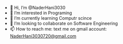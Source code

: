 - 👋 Hi, I’m @NaderHani3030
- 👀 I’m interested in Programing
- 🌱 I’m currently learning Computr scince
- 💞️ I’m looking to collaborate on Software Engineering
- 📫 How to reach me: text me on gmail account: NaderHani3030720@gmail.com

<!---
NaderHani3030/NaderHani3030 is a ✨ special ✨ repository because its `README.md` (this file) appears on your GitHub profile.
You can click the Preview link to take a look at your changes.
--->
